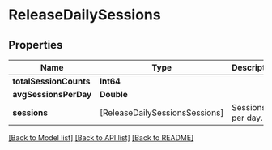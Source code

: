 # ReleaseDailySessions

## Properties
Name | Type | Description | Notes
------------ | ------------- | ------------- | -------------
**totalSessionCounts** | **Int64** |  | [optional] 
**avgSessionsPerDay** | **Double** |  | [optional] 
**sessions** | [ReleaseDailySessionsSessions] | Sessions per day. | [optional] 

[[Back to Model list]](../README.md#documentation-for-models) [[Back to API list]](../README.md#documentation-for-api-endpoints) [[Back to README]](../README.md)


